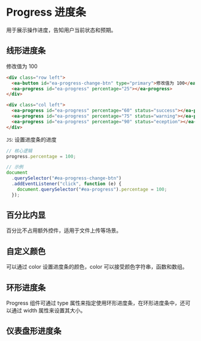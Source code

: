 <script setup>
import { onMounted } from 'vue'

onMounted(() => {
    import('../index.js')
    import('./index.scss')

    document.querySelector('#ea-progress-change-btn').addEventListener('click', function (e) {
        document.querySelector('#ea-progress').percentage = 100;
    })
})
</script>

<style lang="scss" scoped>
ea-progress {
    width: 20rem;
}
</style>

# Progress 进度条

用于展示操作进度，告知用户当前状态和预期。

## 线形进度条

<div class="row left">
    <ea-button id="ea-progress-change-btn" type="primary">修改值为 100</ea-button>
    <ea-progress id="ea-progress" percentage="25"></ea-progress>
</div>

<div class="col left">
    <ea-progress id="ea-progress" percentage="60" status="success"></ea-progress>
    <ea-progress id="ea-progress" percentage="75" status="warning"></ea-progress>
    <ea-progress id="ea-progress" percentage="90" status="eception"></ea-progress>
</div>

```html
<div class="row left">
  <ea-button id="ea-progress-change-btn" type="primary">修改值为 100</ea-button>
  <ea-progress id="ea-progress" percentage="25"></ea-progress>
</div>

<div class="col left">
  <ea-progress id="ea-progress" percentage="60" status="success"></ea-progress>
  <ea-progress id="ea-progress" percentage="75" status="warning"></ea-progress>
  <ea-progress id="ea-progress" percentage="90" status="eception"></ea-progress>
</div>
```

`JS`: 设置进度条的进度

```js
// 核心逻辑
progress.percentage = 100;

// 示例
document
  .querySelector("#ea-progress-change-btn")
  .addEventListener("click", function (e) {
    document.querySelector("#ea-progress").percentage = 100;
  });
```

## 百分比内显

百分比不占用额外控件，适用于文件上传等场景。

## 自定义颜色

可以通过 color 设置进度条的颜色，color 可以接受颜色字符串，函数和数组。

## 环形进度条

Progress 组件可通过 type 属性来指定使用环形进度条，在环形进度条中，还可以通过 width 属性来设置其大小。

## 仪表盘形进度条
